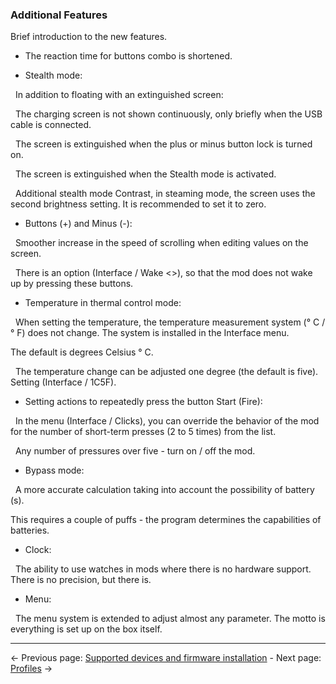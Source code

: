 ### Additional Features ###
Brief introduction to the new features.

* The reaction time for buttons combo is shortened.

* Stealth mode:

  In addition to floating with an extinguished screen:
  
  The charging screen is not shown continuously, only briefly when the USB cable is connected.
  
  The screen is extinguished when the plus or minus button lock is turned on.
  
  The screen is extinguished when the Stealth mode is activated.

  Additional stealth mode Contrast, in steaming mode, the screen uses the second brightness setting. It is recommended to set it to     zero.

* Buttons (+) and Minus (-):

  Smoother increase in the speed of scrolling when editing values ​​on the screen.
  
  There is an option (Interface / Wake <>), so that the mod does not wake up by pressing these buttons.
  

* Temperature in thermal control mode:

  When setting the temperature, the temperature measurement system (° C / ° F) does not change. The system is installed in the Interface menu. 
  
  The default is degrees Celsius ° C.
  
  The temperature change can be adjusted one degree (the default is five). Setting (Interface / 1C5F).

* Setting actions to repeatedly press the button Start (Fire):

  In the menu (Interface / Clicks), you can override the behavior of the mod for the number of short-term presses (2 to 5 times) from the list.
  
  Any number of pressures over five - turn on / off the mod.

* Bypass mode:

  A more accurate calculation taking into account the possibility of battery (s).
  
  This requires a couple of puffs - the program determines the capabilities of batteries.

* Clock:

  The ability to use watches in mods where there is no hardware support. There is no precision, but there is.

* Menu:

  The menu system is extended to adjust almost any parameter. The motto is everything is set up on the box itself.
  
  
  -----

← Previous page: [Supported devices and firmware installation](usageandcompatibility_en.md) - Next page: [Profiles](profiles_en.md) →
